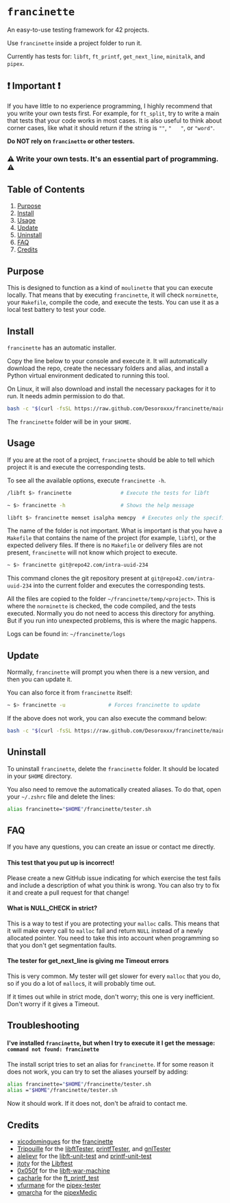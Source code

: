 # `francinette`

An easy-to-use testing framework for 42 projects.

Use `francinette` inside a project folder to run it.

Currently has tests for: `libft`, `ft_printf`, `get_next_line`, `minitalk`, and `pipex`.

## :exclamation: Important :exclamation:

If you have little to no experience programming, I highly recommend that you write your own tests first.
For example, for `ft_split`, try to write a main that tests that your code works in most cases.
It is also useful to think about corner cases, like what it should return if the string is `""`, `"   "`, or `"word"`.

**Do NOT rely on `francinette` or other testers.**

### :warning: Write your own tests. It's an essential part of programming. :warning:

## Table of Contents

1. [Purpose](#Purpose)
2. [Install](#Install)
3. [Usage](#Usage)
4. [Update](#Update)
5. [Uninstall](#Uninstall)
6. [FAQ](#FAQ)
7. [Credits](#Credits)

## Purpose

This is designed to function as a kind of `moulinette` that you can execute locally.
That means that by executing `francinette`, it will check `norminette`, your `Makefile`, compile the code, and execute the tests.
You can use it as a local test battery to test your code.

## Install

`francinette` has an automatic installer.

Copy the line below to your console and execute it.
It will automatically download the repo, create the necessary folders and alias, and install a Python virtual environment dedicated to running this tool.

On Linux, it will also download and install the necessary packages for it to run.
It needs admin permission to do that.

```sh
bash -c "$(curl -fsSL https://raw.github.com/Desoroxxx/francinette/main/bin/install.sh)"
```

The `francinette` folder will be in your `$HOME`.

## Usage

If you are at the root of a project, `francinette` should be able to tell which project it is and execute the corresponding tests.

To see all the available options, execute `francinette -h`.

```sh
/libft $> francinette                # Execute the tests for libft

~ $> francinette -h                  # Shows the help message

libft $> francinette memset isalpha memcpy  # Executes only the specified tests
```

The name of the folder is not important.
What is important is that you have a `Makefile` that contains the name of the project (for example, `libft`), or the expected delivery files.
If there is no `Makefile` or delivery files are not present, `francinette` will not know which project to execute.

```sh
~ $> francinette git@repo42.com/intra-uuid-234
```

This command clones the git repository present at `git@repo42.com/intra-uuid-234` into the current folder and executes the corresponding tests.

All the files are copied to the folder `~/francinette/temp/<project>`.
This is where the `norminette` is checked, the code compiled, and the tests executed.
Normally you do not need to access this directory for anything.
But if you run into unexpected problems, this is where the magic happens.

Logs can be found in: `~/francinette/logs`

## Update

Normally,
`francinette` will prompt you when there is a new version, and then you can update it.

You can also force it from `francinette` itself:

```sh
~ $> francinette -u              # Forces francinette to update
```

If the above does not work, you can also execute the command below:

```sh
bash -c "$(curl -fsSL https://raw.github.com/Desoroxxx/francinette/main/bin/update.sh)"
```

## Uninstall

To uninstall `francinette`, delete the `francinette` folder.
It should be located in your `$HOME` directory.

You also need to remove the automatically created aliases. To do that, open your `~/.zshrc` file and delete the lines:

```sh
alias francinette="$HOME"/francinette/tester.sh
```

## FAQ

If you have any questions, you can create an issue or contact me directly.

#### This test that you put up is incorrect!

Please create a new GitHub issue indicating for which exercise the test fails and include a description of what you think is wrong.
You can also try to fix it and create a pull request for that change!

#### What is NULL_CHECK in strict?

This is a way to test if you are protecting your `malloc` calls.
This means that it will make every call to `malloc` fail and return `NULL` instead of a newly allocated pointer.
You need to take this into account when programming so that you don't get segmentation faults.

#### The tester for get_next_line is giving me Timeout errors

This is very common.
My tester will get slower for every `malloc` that you do, so if you do a lot of `malloc`s, it will probably time out.

If it times out while in strict mode,
don't worry; this one is very inefficient.
Don't worry if it gives a Timeout.

## Troubleshooting

#### I've installed `francinette`, but when I try to execute it I get the message: `command not found: francinette`

The install script tries to set an alias for `francinette`.
If for some reason it does not work, you can try to set the aliases yourself by adding:

```sh
alias francinette="$HOME"/francinette/tester.sh
alias ="$HOME"/francinette/tester.sh
```

Now it should work. 
If it does not, don't be afraid to contact me.

## Credits

- [xicodomingues](https://github.com/xicodomingues) for the [francinette](https://github.com/xicodomingues/francinette)
- [Tripouille](https://github.com/Tripouille) for the [libftTester](https://github.com/Tripouille/libftTester), [printfTester](https://github.com/Tripouille/printfTester), and [gnlTester](https://github.com/Tripouille/gnlTester)
- [alelievr](https://github.com/alelievr) for the [libft-unit-test](https://github.com/alelievr/libft-unit-test) and [printf-unit-test](https://github.com/alelievr/printf-unit-test)
- [jtoty](https://github.com/jtoty) for the [Libftest](https://github.com/jtoty/Libftest)
- [0x050f](https://github.com/0x050f) for the [libft-war-machine](https://github.com/jtoty/Libftest)
- [cacharle](https://github.com/cacharle) for the [ft_printf_test](https://github.com/cacharle/ft_printf_test)
- [vfurmane](https://github.com/vfurmane) for the [pipex-tester](https://github.com/vfurmane/pipex-tester)
- [gmarcha](https://github.com/gmarcha) for the [pipexMedic](https://github.com/gmarcha/pipexMedic)
